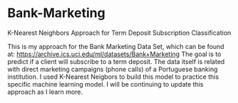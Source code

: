 # Bank-Marketing
K-Nearest Neighbors Approach for Term Deposit Subscription Classification

This is my approach for the Bank Marketing Data Set, which can be found at: https://archive.ics.uci.edu/ml/datasets/Bank+Marketing
The goal is to predict if a client will subscribe to a term deposit. The data itself is related with direct marketing campaigns (phone calls) of a Portuguese banking institution. I used K-Nearest Neigbors to build this model to practice this specific machine learning model. I will be continuing to update this approach as I learn more.
